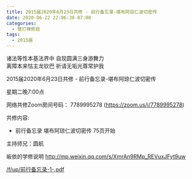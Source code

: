 ```yaml
---
title: 2015届2020年6月23日共修 - 前行备忘录-堪布阿琼仁波切密传
date: 2020-06-22 22:06:38-07:00
categories:
  - 慧灯禅修班
tags:
  - 2015届
---
```

诸法等性本基法界中 自现圆满三身游舞力  
离障本来怙主龙钦巴 祈请无垢光尊常护我  

2015届2020年6月23日共修 - 前行备忘录-堪布阿琼仁波切密传 

星期二晚7:00点

网络共修Zoom房间号码： 7789995278 (<https://zoom.us/j/7789995278>)

共修内容: 

* 前行备忘录 堪布阿琼仁波切密传 75页开始

主持师兄：圆航

皈依的学修说明 <http://mp.weixin.qq.com/s/XmrAn9RMp_REVuxJFyt9uw>  

[/f/up/前行备忘录-1-.pdf](http://huidengchanxiu.net/hdv/f/up/前行备忘录-1-.pdf)